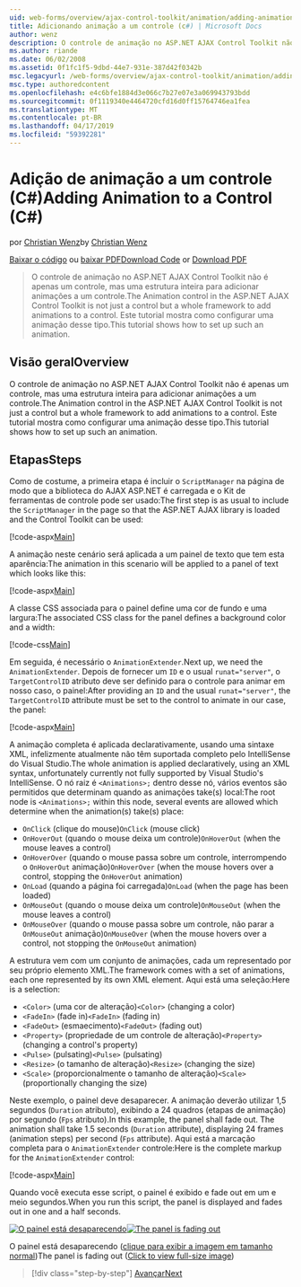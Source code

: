 ```yaml
---
uid: web-forms/overview/ajax-control-toolkit/animation/adding-animation-to-a-control-cs
title: Adicionando animação a um controle (c#) | Microsoft Docs
author: wenz
description: O controle de animação no ASP.NET AJAX Control Toolkit não é apenas um controle, mas uma estrutura inteira para adicionar animações a um controle. Este tutorial mostra como...
ms.author: riande
ms.date: 06/02/2008
ms.assetid: 0f1fc1f5-9dbd-44e7-931e-387d42f0342b
msc.legacyurl: /web-forms/overview/ajax-control-toolkit/animation/adding-animation-to-a-control-cs
msc.type: authoredcontent
ms.openlocfilehash: e4c6bfe1884d3e066c7b27e07e3a069943793bdd
ms.sourcegitcommit: 0f1119340e4464720cfd16d0ff15764746ea1fea
ms.translationtype: MT
ms.contentlocale: pt-BR
ms.lasthandoff: 04/17/2019
ms.locfileid: "59392281"
---
```

# <a name="adding-animation-to-a-control-c"></a><span data-ttu-id="8015a-104">Adição de animação a um controle (C#)</span><span class="sxs-lookup"><span data-stu-id="8015a-104">Adding Animation to a Control (C#)</span></span>

<span data-ttu-id="8015a-105">por [Christian Wenz](https://github.com/wenz)</span><span class="sxs-lookup"><span data-stu-id="8015a-105">by [Christian Wenz](https://github.com/wenz)</span></span>

<span data-ttu-id="8015a-106">[Baixar o código](http://download.microsoft.com/download/f/9/a/f9a26acd-8df4-4484-8a18-199e4598f411/Animation1.cs.zip) ou [baixar PDF](http://download.microsoft.com/download/6/7/1/6718d452-ff89-4d3f-a90e-c74ec2d636a3/animation1CS.pdf)</span><span class="sxs-lookup"><span data-stu-id="8015a-106">[Download Code](http://download.microsoft.com/download/f/9/a/f9a26acd-8df4-4484-8a18-199e4598f411/Animation1.cs.zip) or [Download PDF](http://download.microsoft.com/download/6/7/1/6718d452-ff89-4d3f-a90e-c74ec2d636a3/animation1CS.pdf)</span></span>

> <span data-ttu-id="8015a-107">O controle de animação no ASP.NET AJAX Control Toolkit não é apenas um controle, mas uma estrutura inteira para adicionar animações a um controle.</span><span class="sxs-lookup"><span data-stu-id="8015a-107">The Animation control in the ASP.NET AJAX Control Toolkit is not just a control but a whole framework to add animations to a control.</span></span> <span data-ttu-id="8015a-108">Este tutorial mostra como configurar uma animação desse tipo.</span><span class="sxs-lookup"><span data-stu-id="8015a-108">This tutorial shows how to set up such an animation.</span></span>


## <a name="overview"></a><span data-ttu-id="8015a-109">Visão geral</span><span class="sxs-lookup"><span data-stu-id="8015a-109">Overview</span></span>

<span data-ttu-id="8015a-110">O controle de animação no ASP.NET AJAX Control Toolkit não é apenas um controle, mas uma estrutura inteira para adicionar animações a um controle.</span><span class="sxs-lookup"><span data-stu-id="8015a-110">The Animation control in the ASP.NET AJAX Control Toolkit is not just a control but a whole framework to add animations to a control.</span></span> <span data-ttu-id="8015a-111">Este tutorial mostra como configurar uma animação desse tipo.</span><span class="sxs-lookup"><span data-stu-id="8015a-111">This tutorial shows how to set up such an animation.</span></span>

## <a name="steps"></a><span data-ttu-id="8015a-112">Etapas</span><span class="sxs-lookup"><span data-stu-id="8015a-112">Steps</span></span>

<span data-ttu-id="8015a-113">Como de costume, a primeira etapa é incluir o `ScriptManager` na página de modo que a biblioteca do AJAX ASP.NET é carregada e o Kit de ferramentas de controle pode ser usado:</span><span class="sxs-lookup"><span data-stu-id="8015a-113">The first step is as usual to include the `ScriptManager` in the page so that the ASP.NET AJAX library is loaded and the Control Toolkit can be used:</span></span>

[!code-aspx[Main](adding-animation-to-a-control-cs/samples/sample1.aspx)]

<span data-ttu-id="8015a-114">A animação neste cenário será aplicada a um painel de texto que tem esta aparência:</span><span class="sxs-lookup"><span data-stu-id="8015a-114">The animation in this scenario will be applied to a panel of text which looks like this:</span></span>

[!code-aspx[Main](adding-animation-to-a-control-cs/samples/sample2.aspx)]

<span data-ttu-id="8015a-115">A classe CSS associada para o painel define uma cor de fundo e uma largura:</span><span class="sxs-lookup"><span data-stu-id="8015a-115">The associated CSS class for the panel defines a background color and a width:</span></span>

[!code-css[Main](adding-animation-to-a-control-cs/samples/sample3.css)]

<span data-ttu-id="8015a-116">Em seguida, é necessário o `AnimationExtender`.</span><span class="sxs-lookup"><span data-stu-id="8015a-116">Next up, we need the `AnimationExtender`.</span></span> <span data-ttu-id="8015a-117">Depois de fornecer um `ID` e o usual `runat="server"`, o `TargetControlID` atributo deve ser definido para o controle para animar em nosso caso, o painel:</span><span class="sxs-lookup"><span data-stu-id="8015a-117">After providing an `ID` and the usual `runat="server"`, the `TargetControlID` attribute must be set to the control to animate in our case, the panel:</span></span>

[!code-aspx[Main](adding-animation-to-a-control-cs/samples/sample4.aspx)]

<span data-ttu-id="8015a-118">A animação completa é aplicada declarativamente, usando uma sintaxe XML, infelizmente atualmente não têm suportada completo pelo IntelliSense do Visual Studio.</span><span class="sxs-lookup"><span data-stu-id="8015a-118">The whole animation is applied declaratively, using an XML syntax, unfortunately currently not fully supported by Visual Studio's IntelliSense.</span></span> <span data-ttu-id="8015a-119">O nó raiz é `<Animations>;` dentro desse nó, vários eventos são permitidos que determinam quando as animações take(s) local:</span><span class="sxs-lookup"><span data-stu-id="8015a-119">The root node is `<Animations>;` within this node, several events are allowed which determine when the animation(s) take(s) place:</span></span>

- <span data-ttu-id="8015a-120">`OnClick` (clique do mouse)</span><span class="sxs-lookup"><span data-stu-id="8015a-120">`OnClick` (mouse click)</span></span>
- <span data-ttu-id="8015a-121">`OnHoverOut` (quando o mouse deixa um controle)</span><span class="sxs-lookup"><span data-stu-id="8015a-121">`OnHoverOut` (when the mouse leaves a control)</span></span>
- <span data-ttu-id="8015a-122">`OnHoverOver` (quando o mouse passa sobre um controle, interrompendo o `OnHoverOut` animação)</span><span class="sxs-lookup"><span data-stu-id="8015a-122">`OnHoverOver` (when the mouse hovers over a control, stopping the `OnHoverOut` animation)</span></span>
- <span data-ttu-id="8015a-123">`OnLoad` (quando a página foi carregada)</span><span class="sxs-lookup"><span data-stu-id="8015a-123">`OnLoad` (when the page has been loaded)</span></span>
- <span data-ttu-id="8015a-124">`OnMouseOut` (quando o mouse deixa um controle)</span><span class="sxs-lookup"><span data-stu-id="8015a-124">`OnMouseOut` (when the mouse leaves a control)</span></span>
- <span data-ttu-id="8015a-125">`OnMouseOver` (quando o mouse passa sobre um controle, não parar a `OnMouseOut` animação)</span><span class="sxs-lookup"><span data-stu-id="8015a-125">`OnMouseOver` (when the mouse hovers over a control, not stopping the `OnMouseOut` animation)</span></span>

<span data-ttu-id="8015a-126">A estrutura vem com um conjunto de animações, cada um representado por seu próprio elemento XML.</span><span class="sxs-lookup"><span data-stu-id="8015a-126">The framework comes with a set of animations, each one represented by its own XML element.</span></span> <span data-ttu-id="8015a-127">Aqui está uma seleção:</span><span class="sxs-lookup"><span data-stu-id="8015a-127">Here is a selection:</span></span>

- <span data-ttu-id="8015a-128">`<Color>` (uma cor de alteração)</span><span class="sxs-lookup"><span data-stu-id="8015a-128">`<Color>` (changing a color)</span></span>
- <span data-ttu-id="8015a-129">`<FadeIn>` (fade in)</span><span class="sxs-lookup"><span data-stu-id="8015a-129">`<FadeIn>` (fading in)</span></span>
- <span data-ttu-id="8015a-130">`<FadeOut>` (esmaecimento)</span><span class="sxs-lookup"><span data-stu-id="8015a-130">`<FadeOut>` (fading out)</span></span>
- <span data-ttu-id="8015a-131">`<Property>` (propriedade de um controle de alteração)</span><span class="sxs-lookup"><span data-stu-id="8015a-131">`<Property>` (changing a control's property)</span></span>
- <span data-ttu-id="8015a-132">`<Pulse>` (pulsating)</span><span class="sxs-lookup"><span data-stu-id="8015a-132">`<Pulse>` (pulsating)</span></span>
- <span data-ttu-id="8015a-133">`<Resize>` (o tamanho de alteração)</span><span class="sxs-lookup"><span data-stu-id="8015a-133">`<Resize>` (changing the size)</span></span>
- <span data-ttu-id="8015a-134">`<Scale>` (proporcionalmente o tamanho de alteração)</span><span class="sxs-lookup"><span data-stu-id="8015a-134">`<Scale>` (proportionally changing the size)</span></span>

<span data-ttu-id="8015a-135">Neste exemplo, o painel deve desaparecer. A animação deverão utilizar 1,5 segundos (`Duration` atributo), exibindo a 24 quadros (etapas de animação) por segundo (`Fps` atributo).</span><span class="sxs-lookup"><span data-stu-id="8015a-135">In this example, the panel shall fade out. The animation shall take 1.5 seconds (`Duration` attribute), displaying 24 frames (animation steps) per second (`Fps` attribute).</span></span> <span data-ttu-id="8015a-136">Aqui está a marcação completa para o `AnimationExtender` controle:</span><span class="sxs-lookup"><span data-stu-id="8015a-136">Here is the complete markup for the `AnimationExtender` control:</span></span>

[!code-aspx[Main](adding-animation-to-a-control-cs/samples/sample5.aspx)]

<span data-ttu-id="8015a-137">Quando você executa esse script, o painel é exibido e fade out em um e meio segundos.</span><span class="sxs-lookup"><span data-stu-id="8015a-137">When you run this script, the panel is displayed and fades out in one and a half seconds.</span></span>


<span data-ttu-id="8015a-138">[![O painel está desaparecendo](adding-animation-to-a-control-cs/_static/image2.png)](adding-animation-to-a-control-cs/_static/image1.png)</span><span class="sxs-lookup"><span data-stu-id="8015a-138">[![The panel is fading out](adding-animation-to-a-control-cs/_static/image2.png)](adding-animation-to-a-control-cs/_static/image1.png)</span></span>

<span data-ttu-id="8015a-139">O painel está desaparecendo ([clique para exibir a imagem em tamanho normal](adding-animation-to-a-control-cs/_static/image3.png))</span><span class="sxs-lookup"><span data-stu-id="8015a-139">The panel is fading out ([Click to view full-size image](adding-animation-to-a-control-cs/_static/image3.png))</span></span>

> [!div class="step-by-step"]
> [<span data-ttu-id="8015a-140">Avançar</span><span class="sxs-lookup"><span data-stu-id="8015a-140">Next</span></span>](executing-several-animations-at-the-same-time-cs.md)
